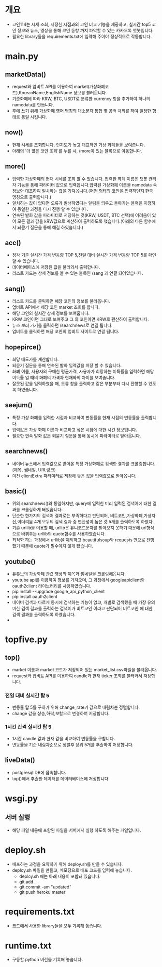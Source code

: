 # 개요
- 코인114는 시세 조회, 지정한 시점과의 코인 비교 기능을 제공하고, 실시간 top5 코인 정보와 뉴스, 영상을 통해 코인 동향 까지 파악할 수 있는 카카오톡 챗봇입니다.
- 필요한 library들을 requirements.txt에 입력해 주어야 정상적으로 작동합니다.

# main.py
## marketData()
- request와 업비트 API를 이용하여 market(가상화폐코드),KoreanName,EnglishName 정보를 불러옵니다.
- 기준화폐에 따라 KRW, BTC, USDT로 분류한 currency 항을 추가하여 하나의 namedata를 만듭니다.
- 후에 쓰기 위해 가상화폐 영어 명칭의 대소문자 통합 및 공백 처리를 하여 일정한 형태로 통일 시킵니다.
## now()
- 현재 시세를 조회합니다. 인지도가 높고 대표적인 가상 화폐들을 보여줍니다.
- 아래의 '더 많은 코인 조회'를 누를 시, /more이 있는 블록으로 이동합니다.
## more()
- 입력한 가상화폐의 현재 시세를 조회 할 수 있습니다. 입력한 화폐 이름은 챗봇 관리자 기능을 통해 파라미터 값으로 입력됩니다.입력된 가상화폐 이름을 namedata 속 정보와 대조하여 일치하는 값을 가져옵니다.(어떤 형태의 코인을 입력하던지 한국 명칭으로 출력합니다.)
- 일치하는 값이 없다면 오류가 발생하였다는 알림을 띄우고 돌아가는 블럭을 지정하여 동일한 과정을 다시 진행 할 수 있습니다.
- 연속된 발화 값을 파라미터로 저장하는 것(KRW, USDT, BTC 선택)에 어려움이 있어 모든 결과 값을 kRW값으로 계산하여 출력하도록 했습니다.(아래의 다른 함수에서 되묻기 질문을 통해 해결 하였습니다.)
## acc()
- 정각 기준 실시간 가격 변동량 TOP 5,전일 대비 실시간 가격 변동량 TOP 5를 확인 할 수 있습니다.
- 데이터베이스에 저장된 값을 불러와서 출력합니다.
- 리스트 카드는 상세 정보를 볼 수 있는 블록인 /sang 과 연결 되어있습니다.
## sang()
- 리스트 카드를 클릭하면 해당 코인의 정보를 불러옵니다.
- 업비트 API에서 해당 코인 market 조회를 합니다.
- 해당 코인의 실시간 상세 정보를 보여줍니다.
- KRW 코인이면 그대로 보여주고 그 외 코인이면 KRW로 환산하여 출력합니다.
- 뉴스 보러 가기를 클릭하면  /searchnews로 연결 됩니다.
- 업비트를 클릭하면 해당 코인의 업비트 사이트로 연결 됩니다.
## hopepirce()
- 희망 매도가를 계산합니다.
- 되묻기 질문을 통해 연속된 발화 입력값을 저장 할 수 있습니다.
- 화폐 이름, 사용자의 구매한 평균가격, 사용자가 희망하는 이득률을 입력하면 해당 이득률 일 때의 화폐의 가격과 현재와의 차이를 보여줍니다.
- 잘못된 값을 입력하였을 때, 오류 창을 출력하고 같은 부분부터 다시 진행할 수 있도록 하였습니다.
## seejum()
- 특정 가상 화폐를 입력한 시점과 비교하여 변동률을 현재 시점의 변동률을 출력합니다.
- 입력값은 가상 화폐 이름과 비교하고 싶은 시점에 대한 시간 정보입니다.
- 필요한 연속 발화 값은 되묻기 질문을 통해 동시에 파라미터로 받아옵니다.
## searchnews()
- 네이버 뉴스에서 입력값으로 받아온 특정 가상화폐로 검색한 결과를 크롤링합니다.(제목, 썸네일, URL링크)
- 이전 clientExtra 파라미터로 저장해 놓은 값을 입력값으로 받아옵니다.
## basic()
- 위의 searchnews()와 동일하지만, query에 입력한 미리 입력된 검색어에 대한 결과를 크롤링하게 돼있습니다.
- 단순한 한가지의 검색어 결과로는 부족하다고 판단되어, 비트코인,가상화폐,가상자산,이더리움 4개 모두의 검색 결과 중 연관성이 높은 것 5개를 출력하도록 하였다.
- 기존 urllib을 이용할 때, urllib은 유니코드문자를 받아오지 못하기 때문에 url형식으로 바꿔주는 urllib의 quote함수를 사용하였습니다.
- 최적화 하는 과정에서 urllib을 제외하고 beautifulsoup와 requests 만으로 진행했기 때문에 quote가 필수이지 않게 됐습니다.
## youtube()
- 유튜브의 가상화폐 관련 영상의 제목과 썸네일을 크롤링해옵니다.
- youtube api를 이용하여 정보를 가져오며, 그 과정에서 googleapiclient와 oauth2client 라이브러리를 사용하였습니다.
- pip install --upgrade google_api_python_client
- pip install oauth2client
- 네이버 검색과 다르게 동시에 검색하는 기능이 없고, 개별로 검색했을 때 가장 유의미한 검색 결과를 출력하는 검색어가 비트코인 이라고 판단되어 비트코인 에 대한 검색 결과를 출력하도록 하였습니다.
- 
# topfive.py
## top()
- market 이름과 market 코드가 저장되어 있는 market_list.csv파일을 불러옵니다.
- request와 업비트 API를 이용하여 candle과 현재 ticker 조회를 불러와서 저장합니다.
### 전일 대비 실시간 탑 5
- 변동률 탑 5를 구하기 위해 change_rate키 값으로 내림차순 정렬합니다.
- change 값을 상승,하락,보합으로 변경하여 저장합니다.
### 1시간 간격 실시간 탑 5
- 1시간 candle 값과 현재 값을 비교하여 변동률을 구합니다.
- 변동률을 기준 내림차순으로 정렬후 상위 5개를 추출하여 저장합니다.
## liveData()
- postgresql DB에 접속합니다. 
- top()에서 추출한 데이터를 데이터베이스에 저장합니다.
# wsgi.py
## 서버 실행
- 해당 파일 내용에 포함된 파일을 서버에서 실행 하도록 해주는 파일입니다.


# deploy.sh

- 배포하는 과정을 요약하기 위해 deploy.sh를 만들 수 있습니다.
- deploy.sh 파일을 만들고, 메모장으로 배포 코드를 입력해 놓습니다.
  - deploy.sh 에는 아래 내용이 포함돼 있습니다.
  - git add .
  - git commit -am "updated"
  - git push heroku master

# requirements.txt
- 코드에서 사용한 library들을 모두 기록해 놓습니다.

# runtime.txt
- 구동할 python 버전을 기록해 놓습니다.
